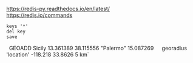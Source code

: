 https://redis-py.readthedocs.io/en/latest/  
https://redis.io/commands  

`keys '*'`  
`del key`  
`save`  

`
`GEOADD Sicily 13.361389 38.115556 "Palermo" 15.087269`  
`georadius 'location' -118.218 33.8626 5 km`  
